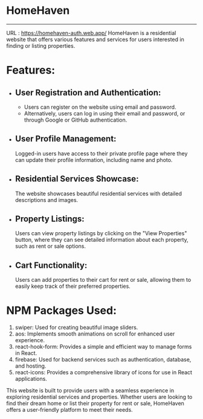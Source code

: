 # HomeHaven
---
URL  :   https://homehaven-auth.web.app/
HomeHaven is a residential website that offers various features and services for users interested in finding or listing properties.
# Features:

   - ## User Registration and Authentication:
        + Users can register on the website using email and password.
        + Alternatively, users can log in using their email and password, or through Google or GitHub authentication.
   - ## User Profile Management:
        Logged-in users have access to their private profile page where they can update their profile information, including name and photo.

   - ## Residential Services Showcase:
       The website showcases beautiful residential services with detailed descriptions and images.

   - ## Property Listings:
     Users can view property listings by clicking on the "View Properties" button, where they can see detailed information about each property, such as rent or sale options.

   - ## Cart Functionality:
        Users can add properties to their cart for rent or sale, allowing them to easily keep track of their preferred properties.

# NPM Packages Used:

   1. swiper: Used for creating beautiful image sliders.
   2. aos: Implements smooth animations on scroll for enhanced user experience.
   3. react-hook-form: Provides a simple and efficient way to manage forms in React.
   4. firebase: Used for backend services such as authentication, database, and hosting.
   5. react-icons: Provides a comprehensive library of icons for use in React applications.

This website is built to provide users with a seamless experience in exploring residential services and properties. Whether users are looking to find their dream home or list their property for rent or sale, HomeHaven offers a user-friendly platform to meet their needs.
